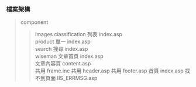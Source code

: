 ### 檔案架構

> component
>
> > images
> > classification
> > 列表 index.asp  
> > product
> > 單一 index.asp  
> > search
> > 搜尋 index.asp  
> > wiseman
> > 文章首頁 index.asp  
> > 文章內容頁 content.asp  
> > 共用 frame.inc
> > 共用 header.asp
> > 共用 footer.asp
> > 首頁 index.asp
> > 找不到頁面 IIS_ERRMSG.asp
